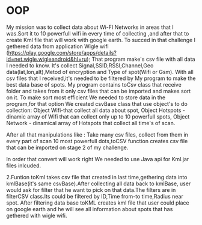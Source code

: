 # OOP
My mission was to collect data about Wi-FI Networks in areas that I was.Sort it to 10 powerfull wifi in every time of collecting ,and after that to create 
Kml file that will work with google earth.
To succed in that challenge I gethered data from application Wigle wifi (https://play.google.com/store/apps/details?id=net.wigle.wigleandroid&hl=ru);
That program make's csv file with all data I needed to know.
It's collect Signal,SSID,RSSI,Channel,Geo data(lat,lon,alt),Metod of encryption and Type of spot(Wifi or Gsm).
With all csv files that I received,it's needed to be filtered by My program to make the best data base of spots.
My program contains toCsv class that receive folder and takes from it only csv files that can be imported and makes sort on it.
To make sort most efficient We needed to store data in the program,for that option We created csvBase class that use object's to do collection:
Object Wifi-that collect all data about spot,
Object Hotspots - dinamic array of Wifi that can collect only up to 10 powerfull spots,
Object Network - dinamical array of Hotspots that collect all time's of scan.

After all that manipulations like :
Take many csv files, collect from them in every part of scan 10 most powerfull dots,toCSV function creates
csv file that can be imported on stage 2 of my challenge.

In order that convert will work right We needed to use Java api for Kml.jar files inlcuded.

2.Funtion toKml takes csv file that created in last time,gethering data into  kmlBase(it's same csvBase).After collecting all data back to kmlBase,
user would ask for filter that he want to pick on that data.The filters are in filterCSV class.Its could be filtered by ID,Time from-to time,Radius near spot.
After filtering data base toKML creates kml file that user could place on google earth and he will see all information about spots that has gethered with wigle wifi.

